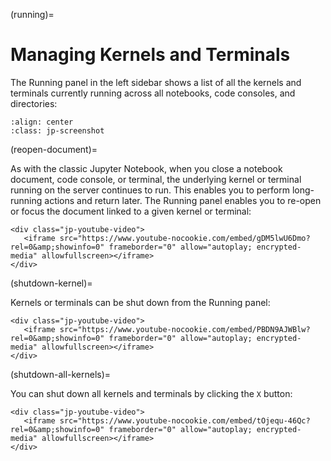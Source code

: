 (running)=

# Managing Kernels and Terminals

The Running panel in the left sidebar shows a list of all the kernels and
terminals currently running across all notebooks, code consoles, and
directories:

```{image} ../images/running-layout.png
:align: center
:class: jp-screenshot
```

(reopen-document)=

As with the classic Jupyter Notebook, when you close a notebook
document, code console, or terminal, the underlying kernel or terminal
running on the server continues to run. This enables you to perform
long-running actions and return later. The Running panel enables you to
re-open or focus the document linked to a given kernel or terminal:

```{raw} html
<div class="jp-youtube-video">
   <iframe src="https://www.youtube-nocookie.com/embed/gDM5lwU6Dmo?rel=0&amp;showinfo=0" frameborder="0" allow="autoplay; encrypted-media" allowfullscreen></iframe>
</div>
```

(shutdown-kernel)=

Kernels or terminals can be shut down from the Running panel:

```{raw} html
<div class="jp-youtube-video">
   <iframe src="https://www.youtube-nocookie.com/embed/PBDN9AJWBlw?rel=0&amp;showinfo=0" frameborder="0" allow="autoplay; encrypted-media" allowfullscreen></iframe>
</div>
```

(shutdown-all-kernels)=

You can shut down all kernels and terminals by clicking the `X`
button:

```{raw} html
<div class="jp-youtube-video">
   <iframe src="https://www.youtube-nocookie.com/embed/tOjequ-46Qc?rel=0&amp;showinfo=0" frameborder="0" allow="autoplay; encrypted-media" allowfullscreen></iframe>
</div>
```
